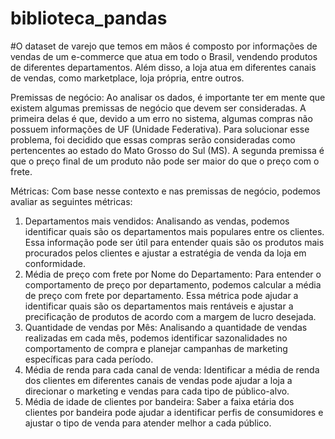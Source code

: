 # biblioteca_pandas

#O dataset de varejo que temos em mãos é composto por informações de vendas de um e-commerce que atua em todo o Brasil, vendendo produtos de diferentes departamentos. Além disso, a loja atua em diferentes canais de vendas, como marketplace, loja própria, entre outros.

Premissas de negócio:
Ao analisar os dados, é importante ter em mente que existem algumas premissas de negócio que devem ser consideradas. A primeira delas é que, devido a um erro no sistema, algumas compras não possuem informações de UF (Unidade Federativa). Para solucionar esse problema, foi decidido que essas compras serão consideradas como pertencentes ao estado do Mato Grosso do Sul (MS). A segunda premissa é que o preço final de um produto não pode ser maior do que o preço com o frete.

Métricas:
Com base nesse contexto e nas premissas de negócio, podemos avaliar as seguintes métricas:

1. Departamentos mais vendidos: Analisando as vendas, podemos identificar quais são os departamentos mais populares entre os clientes. Essa informação pode ser útil para entender quais são os produtos mais procurados pelos clientes e ajustar a estratégia de venda da loja em conformidade.
2. Média de preço com frete por Nome do Departamento: Para entender o comportamento de preço por departamento, podemos calcular a média de preço com frete por departamento. Essa métrica pode ajudar a identificar quais são os departamentos mais rentáveis e ajustar a precificação de produtos de acordo com a margem de lucro desejada.
3. Quantidade de vendas por Mês: Analisando a quantidade de vendas realizadas em cada mês, podemos identificar sazonalidades no comportamento de compra e planejar campanhas de marketing específicas para cada período.
4. Média de renda para cada canal de venda: Identificar a média de renda dos clientes em diferentes canais de vendas pode ajudar a loja a direcionar o marketing e vendas para cada tipo de público-alvo.
5. Média de idade de clientes por bandeira: Saber a faixa etária dos clientes por bandeira pode ajudar a identificar perfis de consumidores e ajustar o tipo de venda para atender melhor a cada público.
